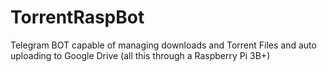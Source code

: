 # TorrentRaspBot
Telegram BOT capable of managing downloads and Torrent Files and auto uploading to Google Drive (all this through a Raspberry Pi 3B+)
